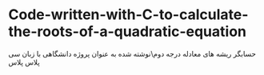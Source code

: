 # Code-written-with-C-to-calculate-the-roots-of-a-quadratic-equation
حسابگر ریشه های معادله درجه دوم\نوشته شده به عنوان پروژه دانشگاهی با زبان سی پلاس پلاس
